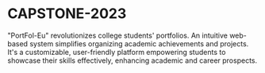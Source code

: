 # CAPSTONE-2023
"PortFol-Eu" revolutionizes college students' portfolios. An intuitive web-based system simplifies organizing academic achievements and projects. It's a customizable, user-friendly platform empowering students to showcase their skills effectively, enhancing academic and career prospects.
